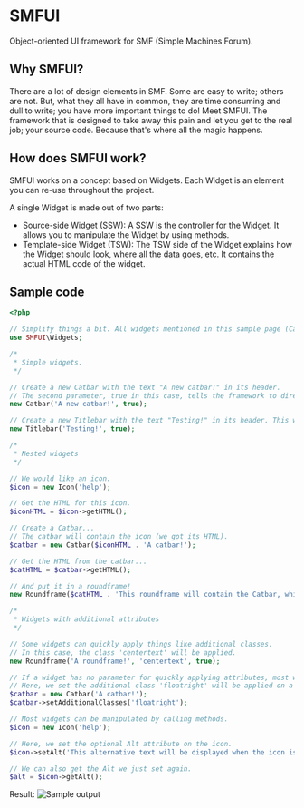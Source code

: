 # SMFUI
Object-oriented UI framework for SMF (Simple Machines Forum).

## Why SMFUI?
There are a lot of design elements in SMF. Some are easy to write; others are not. But, what they all have in common, they are time consuming and dull to write; you have more important things to do!
Meet SMFUI. The framework that is designed to take away this pain and let you get to the real job; your source code. Because that's where all the magic happens.

## How does SMFUI work?
SMFUI works on a concept based on Widgets. Each Widget is an element you can re-use throughout the project.

A single Widget is made out of two parts:
* Source-side Widget (SSW): A SSW is the controller for the Widget. It allows you to manipulate the Widget by using methods.
* Template-side Widget (TSW): The TSW side of the Widget explains how the Widget should look, where all the data goes, etc. It contains the actual HTML code of the widget.

## Sample code
```php
<?php

// Simplify things a bit. All widgets mentioned in this sample page (Catbar, Titlebar, Roundframe, Icon) reside inside the SMFUI\Widgets namespace.
use SMFUI\Widgets;

/*
 * Simple widgets.
 */

// Create a new Catbar with the text "A new catbar!" in its header.
// The second parameter, true in this case, tells the framework to directly paint it on the screen. This is always the last parameter.
new Catbar('A new catbar!', true);

// Create a new Titlebar with the text "Testing!" in its header. This will also be automagically painted.
new Titlebar('Testing!', true);

/*
 * Nested widgets
 */

// We would like an icon.
$icon = new Icon('help');

// Get the HTML for this icon.
$iconHTML = $icon->getHTML();

// Create a Catbar...
// The catbar will contain the icon (we got its HTML).
$catbar = new Catbar($iconHTML . 'A catbar!');

// Get the HTML from the catbar...
$catHTML = $catbar->getHTML();

// And put it in a roundframe!
new Roundframe($catHTML . 'This roundframe will contain the Catbar, which will contain the Icon!', '', true);

/*
 * Widgets with additional attributes
 */

// Some widgets can quickly apply things like additional classes.
// In this case, the class 'centertext' will be applied.
new Roundframe('A roundframe!', 'centertext', true);

// If a widget has no parameter for quickly applying attributes, most widgets support manipulating their attributes by calling methods.
// Here, we set the additional class 'floatright' will be applied on a new Catbar.
$catbar = new Catbar('A catbar!');
$catbar->setAdditionalClasses('floatright');

// Most widgets can be manipulated by calling methods.
$icon = new Icon('help');

// Here, we set the optional Alt attribute on the icon.
$icon->setAlt('This alternative text will be displayed when the icon is not available!');

// We can also get the Alt we just set again.
$alt = $icon->getAlt();
```
Result:
![Sample output](https://raw.githubusercontent.com/Yoshi2889/smf-ui/master/sample_result.png)
